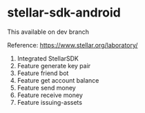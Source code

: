 # stellar-sdk-android
This available on dev branch

Reference: https://www.stellar.org/laboratory/

1. Integrated StellarSDK
2. Feature generate key pair
3. Feature friend bot
4. Feature get account balance
5. Feature send money
6. Feature receive money
7. Feature issuing-assets 
